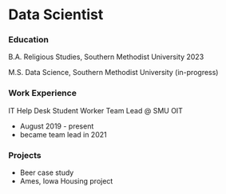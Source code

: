# Data Scientist

### Education
B.A. Religious Studies, Southern Methodist University 2023

M.S. Data Science, Southern Methodist University (in-progress)

### Work Experience
IT Help Desk Student Worker Team Lead @ SMU OIT
- August 2019 - present
- became team lead in 2021

### Projects
- Beer case study
- Ames, Iowa Housing project 
